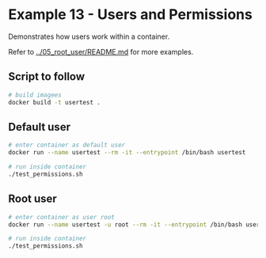 # Example 13 - Users and Permissions

Demonstrates how users work within a container.  

Refer to [../05_root_user/README.md](../05_root_user/README.md) for more examples.  

## Script to follow

```sh
# build imagees
docker build -t usertest .
```

## Default user  

```sh
# enter container as default user
docker run --name usertest --rm -it --entrypoint /bin/bash usertest

# run inside container
./test_permissions.sh 
```

## Root user  

```sh
# enter container as user root
docker run --name usertest -u root --rm -it --entrypoint /bin/bash usertest

# run inside container
./test_permissions.sh 
```
